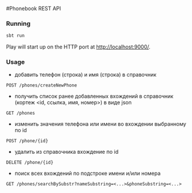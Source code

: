#Phonebook REST API


### Running

```bash
sbt run
```

Play will start up on the HTTP port at <http://localhost:9000/>.   
### Usage

- добавить телефон (строка) и имя (строка) в справочник
 
```
POST /phones/createNewPhone 
```

- получить список ранее добавленных вхождений в справочник (кортеж <id, ссылка, имя, номер>) в виде json
```
GET /phones
```

- изменить значения телефона или имени во вхождении выбранному по id
```
POST /phone/{id}
``` 
- удалить из справочника вхождение по id
``` 
DELETE /phone/{id}
``` 
- поиск всех вхождений по подстроке имени и/или номера
``` 
GET /phones/searchBySubstr?nameSubstring=<...>&phoneSubstring=<...>
``` 
